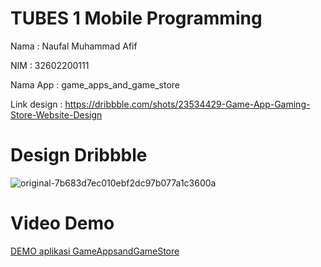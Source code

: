 # TUBES 1 Mobile Programming 

Nama : Naufal Muhammad Afif

NIM : 32602200111

Nama App : game_apps_and_game_store

Link design : https://dribbble.com/shots/23534429-Game-App-Gaming-Store-Website-Design

# Design Dribbble

![original-7b683d7ec010ebf2dc97b077a1c3600a](https://github.com/user-attachments/assets/04b76bd0-c252-406e-b30d-c20cc337eaa9)

# Video Demo 

[DEMO aplikasi GameAppsandGameStore](https://github.com/user-attachments/assets/a60bf585-eb6b-4c9f-a9ce-28e1250f94a0)
